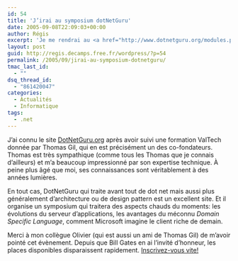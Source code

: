 ```yaml
---
id: 54
title: 'J’irai au symposium dotNetGuru'
date: 2005-09-08T22:09:03+00:00
author: Régis
excerpt: 'Je me rendrai au <a href="http://www.dotnetguru.org/modules.php?op=modload&name=IncludePage&file=agenda">symposium  dotNetGuru</a> du 24 octobre.'
layout: post
guid: http://regis.decamps.free.fr/wordpress/?p=54
permalink: /2005/09/jirai-au-symposium-dotnetguru/
tmac_last_id:
  - ""
dsq_thread_id:
  - "861420047"
categories:
  - Actualités
  - Informatique
tags:
  - .net
---
```

J’ai connu le site [DotNetGuru.org](http://www.dotnetguru.org/) après avoir suivi une formation ValTech donnée par Thomas Gil, qui en est précisément un des co-fondateurs. Thomas est très sympathique (comme tous les Thomas que je connais d’ailleurs) et m’a beaucoup impressionné par son expertise technique. À peine plus âgé que moi, ses connaissances sont véritablement à des années lumières.

En tout cas, DotNetGuru qui traite avant tout de dot net mais aussi plus généralement d’architecture ou de design pattern est un excellent site. Et il organise un symposium qui traitera des aspects chauds du moments: les évolutions du serveur d’applications, les avantages du méconnu _Domain Specific Language_, comment Microsoft imagine le client riche de demain.

Merci à mon collègue Olivier (qui est aussi un ami de Thomas Gil) de m’avoir pointé cet évènement. Depuis que Bill Gates en ai l’invité d’honneur, les places disponibles disparaissent rapidement. [Inscrivez-vous vite!](http://www.dotnetguru.org/modules.php?op=modload&name=IncludePage&file=agenda)
